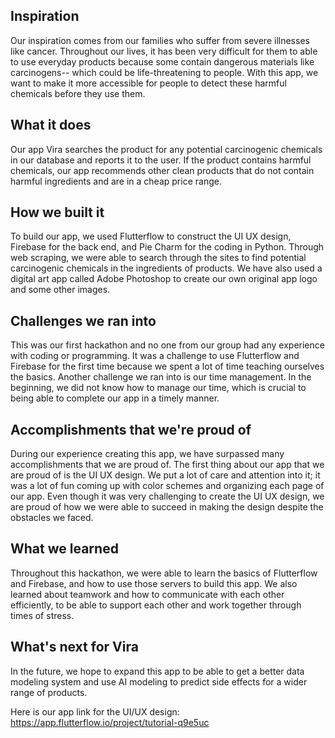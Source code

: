 ## Inspiration
Our inspiration comes from our families who suffer from severe illnesses like cancer. Throughout our lives, it has been very difficult for them to able to use everyday products because some contain dangerous materials like carcinogens-- which could be life-threatening to people. With this app, we want to make it more accessible for people to detect these harmful chemicals before they use them. 

## What it does 
Our app Vira searches the product for any potential carcinogenic chemicals in our database and reports it to the user. If the product contains harmful chemicals, our app recommends other clean products that do not contain harmful ingredients and are in a cheap price range. 


## How we built it 
To build our app, we used Flutterflow to construct the UI UX design, Firebase for the back end, and Pie Charm for the coding in Python. Through web scraping, we were able to search through the sites to find potential carcinogenic chemicals in the ingredients of products. We have also used a digital art app called Adobe Photoshop to create our own original app logo and some other images.

## Challenges we ran into 
This was our first hackathon and no one from our group had any experience with coding or programming. It was a challenge to use Flutterflow and Firebase for the first time because we spent a lot of time teaching ourselves the basics. Another challenge we ran into is our time management. In the beginning, we did not know how to manage our time, which is crucial to being able to complete our app in a timely manner.  

## Accomplishments that we're proud of 
During our experience creating this app, we have surpassed many accomplishments that we are proud of. The first thing about our app that we are proud of is the UI UX design. We put a lot of care and attention into it; it was a lot of fun coming up with color schemes and organizing each page of our app. Even though it was very challenging to create the UI UX design, we are proud of how we were able to succeed in making the design despite the obstacles we faced.   

## What we learned 
Throughout this hackathon, we were able to learn the basics of Flutterflow and Firebase, and how to use those servers to build this app. We also learned about teamwork and how to communicate with each other efficiently, to be able to support each other and work together through times of stress. 

## What's next for Vira
In the future, we hope to expand this app to be able to get a better data modeling system and use AI modeling to predict side effects for a wider range of products. 

Here is our app link for the UI/UX design: https://app.flutterflow.io/project/tutorial-q9e5uc
